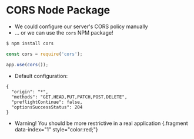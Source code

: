 # CORS Node Package

* We could configure our server's CORS policy manually
* ... or we can use the `cors` NPM package!

```bash
$ npm install cors
```

```js
const cors = require('cors');

app.use(cors());
```

* Default configuration:

```
{
  "origin": "*",
  "methods": "GET,HEAD,PUT,PATCH,POST,DELETE",
  "preflightContinue": false,
  "optionsSuccessStatus": 204
}
```

* Warning! You should be more restrictive in a real application {.fragment data-index="1" style="color:red;"}